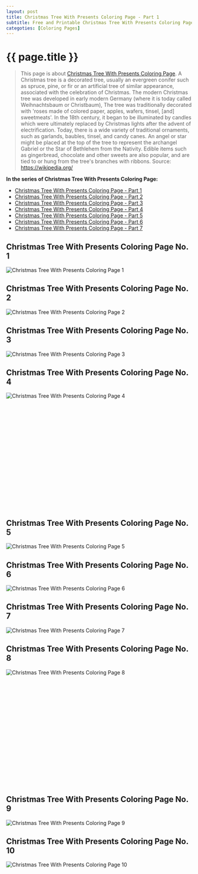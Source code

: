 ```yaml
---
layout: post
title: Christmas Tree With Presents Coloring Page - Part 1
subtitle: Free and Printable Christmas Tree With Presents Coloring Page - Part 1
categoties: [Coloring Pages]
---
```

{{ page.title }}
================
> This page is about [Christmas Tree With Presents Coloring Page](https://freecoloringpages.github.io/). A Christmas tree is a decorated tree, usually an evergreen conifer such as spruce, pine, or fir or an artificial tree of similar appearance, associated with the celebration of Christmas. The modern Christmas tree was developed in early modern Germany (where it is today called Weihnachtsbaum or Christbaum), The tree was traditionally decorated with 'roses made of colored paper, apples, wafers, tinsel, [and] sweetmeats'. In the 18th century, it began to be illuminated by candles which were ultimately replaced by Christmas lights after the advent of electrification. Today, there is a wide variety of traditional ornaments, such as garlands, baubles, tinsel, and candy canes. An angel or star might be placed at the top of the tree to represent the archangel Gabriel or the Star of Bethlehem from the Nativity. Edible items such as gingerbread, chocolate and other sweets are also popular, and are tied to or hung from the tree's branches with ribbons. Source: https://wikipedia.org/

**In the series of Christmas Tree With Presents Coloring Page:**

* [Christmas Tree With Presents Coloring Page - Part 1](https://freecoloringpages.github.io/2017/11/21/Christmas-Tree-With-Presents-Coloring-Page-part-1.html)
* [Christmas Tree With Presents Coloring Page - Part 2](https://freecoloringpages.github.io/2017/11/21/Christmas-Tree-With-Presents-Coloring-Page-part-2.html)
* [Christmas Tree With Presents Coloring Page - Part 3](https://freecoloringpages.github.io/2017/11/21/Christmas-Tree-With-Presents-Coloring-Page-part-3.html)
* [Christmas Tree With Presents Coloring Page - Part 4](https://freecoloringpages.github.io/2017/11/21/Christmas-Tree-With-Presents-Coloring-Page-part-4.html)
* [Christmas Tree With Presents Coloring Page - Part 5](https://freecoloringpages.github.io/2017/11/21/Christmas-Tree-With-Presents-Coloring-Page-part-5.html)
* [Christmas Tree With Presents Coloring Page - Part 6](https://freecoloringpages.github.io/2017/11/21/Christmas-Tree-With-Presents-Coloring-Page-part-6.html)
* [Christmas Tree With Presents Coloring Page - Part 7](https://freecoloringpages.github.io/2017/11/21/Christmas-Tree-With-Presents-Coloring-Page-part-7.html)

## Christmas Tree With Presents Coloring Page No. 1
![Christmas Tree With Presents Coloring Page 1](https://freecoloringpages.github.io/img/Christmas-Tree-With-Presents-Coloring-Page%20(1).jpg "Christmas Tree With Presents Coloring Page 1")

## Christmas Tree With Presents Coloring Page No. 2
![Christmas Tree With Presents Coloring Page 2](https://freecoloringpages.github.io/img/Christmas-Tree-With-Presents-Coloring-Page%20(2).jpg "Christmas Tree With Presents Coloring Page 2")

## Christmas Tree With Presents Coloring Page No. 3
![Christmas Tree With Presents Coloring Page 3](https://freecoloringpages.github.io/img/Christmas-Tree-With-Presents-Coloring-Page%20(3).jpg "Christmas Tree With Presents Coloring Page 3")

## Christmas Tree With Presents Coloring Page No. 4
![Christmas Tree With Presents Coloring Page 4](https://freecoloringpages.github.io/img/Christmas-Tree-With-Presents-Coloring-Page%20(4).jpg "Christmas Tree With Presents Coloring Page 4")

<script async src="//pagead2.googlesyndication.com/pagead/js/adsbygoogle.js"></script><!-- Texxtonly --><ins class="adsbygoogle" style="display:inline-block;width:336px;height:280px" data-ad-client="ca-pub-6753140515841889" data-ad-slot="3207852233"></ins><script>(adsbygoogle = window.adsbygoogle || []).push({}); </script>

## Christmas Tree With Presents Coloring Page No. 5
![Christmas Tree With Presents Coloring Page 5](https://freecoloringpages.github.io/img/Christmas-Tree-With-Presents-Coloring-Page%20(5).jpg "Christmas Tree With Presents Coloring Page 5")

## Christmas Tree With Presents Coloring Page No. 6
![Christmas Tree With Presents Coloring Page 6](https://freecoloringpages.github.io/img/Christmas-Tree-With-Presents-Coloring-Page%20(6).jpg "Christmas Tree With Presents Coloring Page 6")

## Christmas Tree With Presents Coloring Page No. 7
![Christmas Tree With Presents Coloring Page 7](https://freecoloringpages.github.io/img/Christmas-Tree-With-Presents-Coloring-Page%20(7).jpg "Christmas Tree With Presents Coloring Page 7")

## Christmas Tree With Presents Coloring Page No. 8
![Christmas Tree With Presents Coloring Page 8](https://freecoloringpages.github.io/img/Christmas-Tree-With-Presents-Coloring-Page%20(8).jpg "Christmas Tree With Presents Coloring Page 8")

<script async src="//pagead2.googlesyndication.com/pagead/js/adsbygoogle.js"></script><!-- Texxtonly --><ins class="adsbygoogle" style="display:inline-block;width:336px;height:280px" data-ad-client="ca-pub-6753140515841889" data-ad-slot="3207852233"></ins><script>(adsbygoogle = window.adsbygoogle || []).push({}); </script>

## Christmas Tree With Presents Coloring Page No. 9
![Christmas Tree With Presents Coloring Page 9](https://freecoloringpages.github.io/img/Christmas-Tree-With-Presents-Coloring-Page%20(9).jpg "Christmas Tree With Presents Coloring Page 9")

## Christmas Tree With Presents Coloring Page No. 10
![Christmas Tree With Presents Coloring Page 10](https://freecoloringpages.github.io/img/Christmas-Tree-With-Presents-Coloring-Page%20(10).jpg "Christmas Tree With Presents Coloring Page 10")

